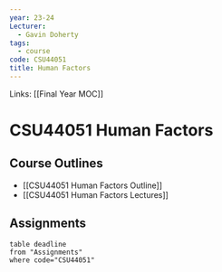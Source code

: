 ```yaml
---
year: 23-24
Lecturer:
  - Gavin Doherty
tags:
  - course
code: CSU44051
title: Human Factors
---
```

Links: [[Final Year MOC]]
# CSU44051 Human Factors

## Course Outlines
- [[CSU44051 Human Factors Outline]]
- [[CSU44051 Human Factors Lectures]]

## Assignments
```dataview
table deadline
from "Assignments"
where code="CSU44051"
```
